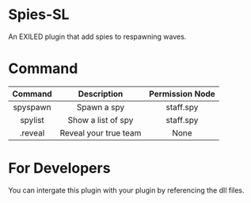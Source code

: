 # Spies-SL
An EXILED plugin that add spies to respawning waves.

# Command
| Command       | Description   | Permission Node|
|:-------------:|:-------------:|:--------------:|
| spyspawn      | Spawn a spy   | staff.spy       |
| spylist       | Show a list of spy| staff.spy         |
| .reveal | Reveal your true team    |  None     |

# For Developers
You can intergate this plugin with your plugin by referencing the dll files.
